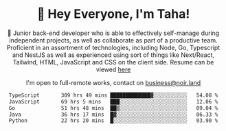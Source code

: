 <div align="center">

<h1 align="center">👋 Hey Everyone, I'm Taha! </h1>
  
<p>
  
 🎉 Junior back-end developer who is able to effectively self-manage during independent projects, as well as collaborate as part of a productive team. Proficient in an assortment of technologies, including Node, Go, Typescript and NestJS as well as experienced using sort of things like Next/React, Tailwind, HTML, JavaScript and CSS on the client side. Resume can be viewed [here](https://cdn.noir.land/resume)

</p>
   
<p align="center">

  I'm open to full-remote works, contact on [business@noir.land](mailto:business@noir.land) 
 
 </p>
   

  
<!--START_SECTION:waka-->

```txt
TypeScript       309 hrs 49 mins █████████████▓░░░░░░░░░░░   54.08 %
JavaScript       69 hrs 5 mins   ███░░░░░░░░░░░░░░░░░░░░░░   12.06 %
Go               51 hrs 48 mins  ██▒░░░░░░░░░░░░░░░░░░░░░░   09.04 %
Java             36 hrs 17 mins  █▓░░░░░░░░░░░░░░░░░░░░░░░   06.33 %
Python           22 hrs 20 mins  █░░░░░░░░░░░░░░░░░░░░░░░░   03.90 %
```

<!--END_SECTION:waka-->

